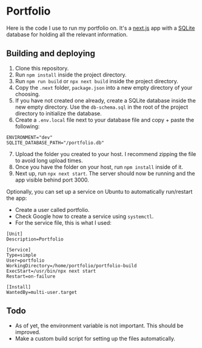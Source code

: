 # Portfolio

Here is the code I use to run my portfolio on. It's a [next.js](https://nextjs.org/) app with a [SQLite](https://www.sqlite.org/index.html) database for holding all the relevant information.

## Building and deploying

1. Clone this repository.
2. Run `npm install` inside the project directory.
3. Run `npm run build` or `npx next build` inside the project directory.
4. Copy the `.next` folder, `package.json` into a new empty directory of your choosing.
5. If you have not created one already, create a SQLite database inside the new empty directory. Use the `db-schema.sql` in the root of the project directory to initialize the database.
6. Create a `.env.local` file next to your database file and copy + paste the following:

```
ENVIRONMENT="dev"
SQLITE_DATABASE_PATH="/portfolio.db"
```

7. Upload the folder you created to your host. I recommend zipping the file to avoid long upload times.
8. Once you have the folder on your host, run `npm install` inside of it.
9. Next up, run `npx next start`. The server should now be running and the app visible behind port 3000.

Optionally, you can set up a service on Ubuntu to automatically run/restart the app:

- Create a user called portfolio.
- Check Google how to create a service using `systemctl`.
- For the service file, this is what I used:

```
[Unit]
Description=Portfolio

[Service]
Type=simple
User=portfolio
WorkingDirectory=/home/portfolio/portfolio-build
ExecStart=/usr/bin/npx next start
Restart=on-failure

[Install]
WantedBy=multi-user.target
```

## Todo

- As of yet, the environment variable is not important. This should be improved.
- Make a custom build script for setting up the files automatically.
